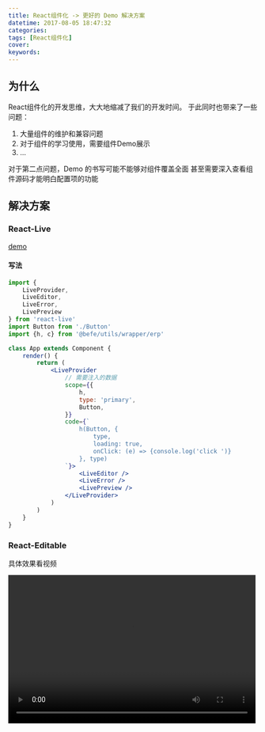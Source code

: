 ```yaml
---
title: React组件化 -> 更好的 Demo 解决方案
datetime: 2017-08-05 18:47:32
categories:
tags: [React组件化]
cover:
keywords:
---
```


## 为什么

 React组件化的开发思维，大大地缩减了我们的开发时间。
 于此同时也带来了一些问题：
 
  1. 大量组件的维护和兼容问题
  2. 对于组件的学习使用，需要组件Demo展示
  3. ...
  
对于第二点问题，Demo 的书写可能不能够对组件覆盖全面
甚至需要深入查看组件源码才能明白配置项的功能

## 解决方案

### React-Live

[demo](http://formidable.com/open-source/radium/)

#### 写法

```jsx
import {
    LiveProvider,
    LiveEditor,
    LiveError,
    LivePreview
} from 'react-live'
import Button from './Button'
import {h, c} from '@befe/utils/wrapper/erp'

class App extends Component {
    render() {
        return (
            <LiveProvider
                // 需要注入的数据
                scope={{
                    h,
                    type: 'primary',
                    Button,
                }}
                code={`
                    h(Button, {
                        type,
                        loading: true,
                        onClick: (e) => {console.log('click ')}
                    }, type)
                `}>
                    <LiveEditor />
                    <LiveError />
                    <LivePreview />
                </LiveProvider>
            )
        )
    }
}
```

### React-Editable

具体效果看视频

<video src="http://obu9je6ng.bkt.clouddn.com/editable-preview.mp4" controls="controls" width="500" height="300"/>

可以方便 “编辑” React 组件（包括 Props、State、甚至一些其他自定义数据）
并且视图进行同步更新

是不是很方便的就可以对一个组件进行深层次的剖析了！！

[Demo点我](https://m-cuttlefish.github.io/react-mhoc/page/)

- 参数
    - groupName: string  
        编辑视图的组名(默认为组件名)
    - attrNames: Array  
        需要编辑的数据keyNames, props强制支持 (默认['state'])

```jsx
import {editable} from 'react-mhoc'

@editable
class MyComponent extends React.Component {
    // ....

    // ref Api
    open() {}
}


class App extends React.Component {

    componentDidMount() {
        // not existed open
        // this.ref.open()

        // ok
        this.ref.comp.open()
    }

    render() {
        <MyComponent ref={r => this.ref = r} />
    }
}
```

#### 展望

1. 后续可以定义数据（props/state/...）的描述信息，如

```jsx
import editable from 'react-mhoc/lib/editable'
import 'react-mhoc/lib/attrEditable/style.css'

@editable({groupName: 'MyComponent'})
class Component extends React.Component {
    
    static defaultProps = {
        color: 'red'
    }
    
    static propsDescription = {
        color: '我是文字的颜色配置'
    }
    
    render() {
        
    }
}
```

## 对比

### React-Live

#### 缺点

1. 需要以字符串的形式，输入组件code，代码书写不友好。
2. 只能监控Props数据，对于state和其他自定义数据不能修改更新

#### 优点

1. UI漂亮
2. 对程序员更友好

### React-Editable

#### 缺点

1. UI有待美化

#### 优点

1. 修改更新Props/state和其他自定义数据
2. 自我维护，更新周期短

